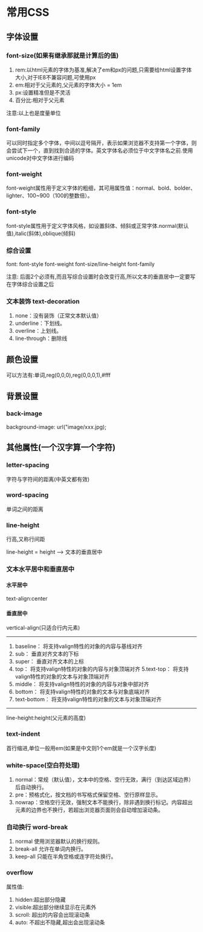 # 常用CSS

## 字体设置

### font-size(如果有继承那就是计算后的值)
1. rem:以html元素的字体为基准,解决了em和px的问题,只需要给html设置字体大小,对于IE8不兼容问题,可使用px
1. em:相对于父元素的,父元素的字体大小 = 1em
1. px:设置精准但是不灵活
1. 百分比:相对于父元素

注意:以上也是度量单位

### font-family

可以同时指定多个字体，中间以逗号隔开，表示如果浏览器不支持第一个字体，则会尝试下一个，直到找到合适的字体。英文字体名必须位于中文字体名之前.使用unicode对中文字体进行编码

### font-weight
font-weight属性用于定义字体的粗细，其可用属性值：normal、bold、bolder、lighter、100~900（100的整数倍）。

### font-style
font-style属性用于定义字体风格，如设置斜体、倾斜或正常字体.normal(默认值),italic(斜体),oblique(倾斜)

### 综合设置

font: font-style font-weight font-size/line-height font-family

注意: 后面2个必须有,而且写综合设置时会改变行高,所以文本的垂直居中一定要写在字体综合设置之后

### 文本装饰 text-decoration

1. none：没有装饰（正常文本默认值）
1. underline：下划线。
1. overline：上划线。
1. line-through：删除线


## 颜色设置

可以方法有:单词,reg(0,0,0),reg(0,0,0,1),#fff

## 背景设置

### back-image

background-image: url("image/xxx.jpg);


## 其他属性(一个汉字算一个字符)

### letter-spacing

字符与字符间的距离(中英文都有效)

### word-spacing

单词之间的距离

### line-height

行高,又称行间距

line-height = height  --> 文本的垂直居中

### 文本水平居中和垂直居中

#### 水平居中

text-align:center

#### 垂直居中

vertical-align(只适合行内元素)

***
1. baseline： 将支持valign特性的对象的内容与基线对齐
2. sub： 垂直对齐文本的下标
3. super： 垂直对齐文本的上标
4. top： 将支持valign特性的对象的内容与对象顶端对齐
5.text-top： 将支持valign特性的对象的文本与对象顶端对齐
6. middle： 将支持valign特性的对象的内容与对象中部对齐
7. bottom： 将支持valign特性的对象的文本与对象底端对齐
8. text-bottom： 将支持valign特性的对象的文本与对象顶端对齐

***

line-height:height(父元素的高度)

### text-indent

首行缩进,单位一般用em(如果是中文则1个em就是一个汉字长度)

### white-space(空白符处理)

1. normal：常规（默认值），文本中的空格、空行无效，满行（到达区域边界）后自动换行。
2. pre：预格式化，按文档的书写格式保留空格、空行原样显示。
3. nowrap：空格空行无效，强制文本不能换行，除非遇到换行标记。内容超出元素的边界也不换行，若超出浏览器页面则会自动增加滚动条。

###  自动换行 word-break

1. normal 使用浏览器默认的换行规则。
2. break-all 允许在单词内换行。
3. keep-all 只能在半角空格或连字符处换行。

### overflow

属性值:

1. hidden:超出部分隐藏
2. visible:超出部分继续显示在元素外
3. scroll: 超出的内容会出现滚动条
4. auto: 不超出不隐藏,超出会出现滚动条



